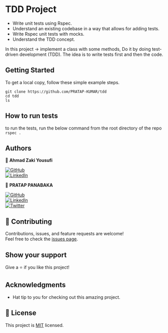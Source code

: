 # TDD Project
- Write unit tests using Rspec.
- Understand an existing codebase in a way that allows for adding tests.
- Write Rspec unit tests with mocks.
- Understand the TDD concept.

In this project -> implement a class with some methods, Do it by doing test-driven development (TDD). The idea is to write tests first and then the code.

## Getting Started

To get a local copy, follow these simple example steps.

````
git clone https://github.com/PRATAP-KUMAR/tdd
cd tdd
ls
````

## How to run tests

to run the tests, run the below command from the root directory of the repo
`rspec .`

## Authors

👤 **Ahmad Zaki Yousufi**

[![GitHub](https://img.shields.io/badge/github-%23121011.svg?style=for-the-badge&logo=github&logoColor=white)](https://github.com/zakiyousufi)  
[![LinkedIn](https://img.shields.io/badge/linkedin-%230077B5.svg?style=for-the-badge&logo=linkedin&logoColor=white)](https://www.linkedin.com/in/zakiyousufi/)

👤 **PRATAP PANABAKA**

[![GitHub](https://img.shields.io/badge/github-%23121011.svg?style=for-the-badge&logo=github&logoColor=white)](https://github.com/PRATAP-KUMAR)  
[![LinkedIn](https://img.shields.io/badge/linkedin-%230077B5.svg?style=for-the-badge&logo=linkedin&logoColor=white)](https://www.linkedin.com/in/pratap-kumar-panabaka-755489236/)  
[![Twitter](https://img.shields.io/badge/Twitter-%231DA1F2.svg?style=for-the-badge&logo=Twitter&logoColor=white)](https://twitter.com/PRATAP_TWT)

## 🤝 Contributing

Contributions, issues, and feature requests are welcome!  
Feel free to check the [issues page](../../issues/).

## Show your support

Give a ⭐️ if you like this project!

## Acknowledgments

- Hat tip to you for checking out this amazing project.

## 📝 License

This project is [MIT](./MIT.md) licensed.
